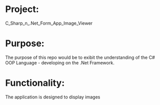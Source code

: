 # Project:
C_Sharp_n_.Net_Form_App_Image_Viewer

# Purpose:
 The purpose of this repo would be to exibit the understanding of the C# OOP Language - developing on the .Net Framework.

# Functionality:
  The application is designed to display images
